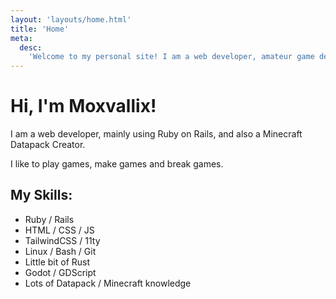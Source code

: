 ```yaml
---
layout: 'layouts/home.html'
title: 'Home'
meta:
  desc:
    'Welcome to my personal site! I am a web developer, amateur game developer, and Minecraft enjoyer.'
---
```

# Hi, I'm Moxvallix!

I am a web developer, mainly using Ruby on Rails, and also a Minecraft Datapack Creator.

I like to play games, make games and break games.

## My Skills:
- Ruby / Rails
- HTML / CSS / JS
- TailwindCSS / 11ty
- Linux / Bash / Git
- Little bit of Rust
- Godot / GDScript
- Lots of Datapack / Minecraft knowledge